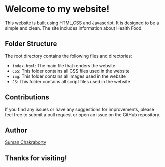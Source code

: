 # Welcome to my website!

This website is built using HTML,CSS and Javascript. It is designed to be a simple and clean. The site includes information about Health Food.

## Folder Structure

The root directory contains the following files and directories:

- `index.html`: The main file that renders the website
- `CSS`: This folder contains all CSS files used in the website
- `img`: This folder contains all images used in the website
- `JS`: This folder contains all script files used in the website


## Contributions

If you find any issues or have any suggestions for improvements, please feel free to submit a pull request or open an issue on the GitHub repository.

## Author

[Suman Chakraborty](https://github.com/suman599)

## Thanks for visiting!
